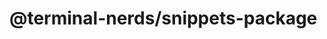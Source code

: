 # @terminal-nerds/snippets-package<!-- markdownlint-disable line-length list-marker-space no-duplicate-header ul-style ul-indent no-bare-urls -->
